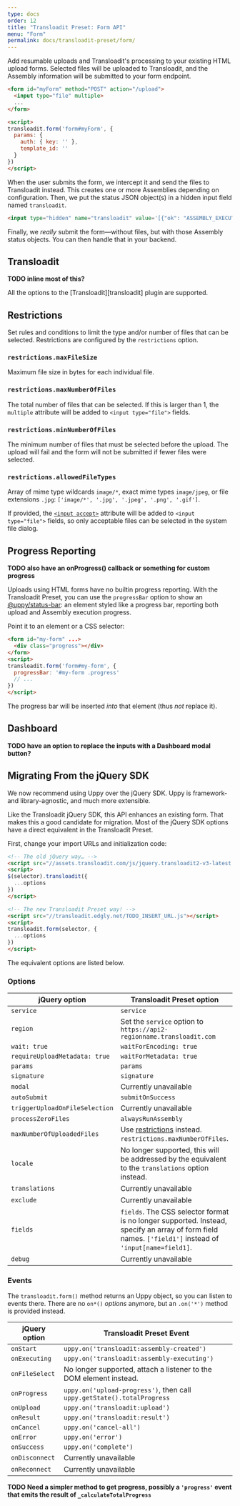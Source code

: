 ```yaml
---
type: docs
order: 12
title: "Transloadit Preset: Form API"
menu: "Form"
permalink: docs/transloadit-preset/form/
---
```


Add resumable uploads and Transloadit's processing to your existing HTML upload forms. Selected files will be uploaded to Transloadit, and the Assembly information will be submitted to your form endpoint.

```html
<form id="myForm" method="POST" action="/upload">
  <input type="file" multiple>
  ...
</form>

<script>
transloadit.form('form#myForm', {
  params: {
    auth: { key: '' },
    template_id: ''
  }
})
</script>
```

When the user submits the form, we intercept it and send the files to Transloadit instead. This creates one or more Assemblies depending on configuration. Then, we put the status JSON object(s) in a hidden input field named `transloadit`.

```html
<input type="hidden" name="transloadit" value='[{"ok": "ASSEMBLY_EXECUTING",...}]'>
```

Finally, we _really_ submit the form—without files, but with those Assembly status objects. You can then handle that in your backend.

## Transloadit

**TODO inline most of this?**

All the options to the [Transloadit][transloadit] plugin are supported.

## Restrictions

Set rules and conditions to limit the type and/or number of files that can be selected. Restrictions are configured by the `restrictions` option.

### `restrictions.maxFileSize`

Maximum file size in bytes for each individual file.

### `restrictions.maxNumberOfFiles`

The total number of files that can be selected. If this is larger than 1, the `multiple` attribute will be added to `<input type="file">` fields.

### `restrictions.minNumberOfFiles`

The minimum number of files that must be selected before the upload. The upload will fail and the form will not be submitted if fewer files were selected.

### `restrictions.allowedFileTypes`

Array of mime type wildcards `image/*`, exact mime types `image/jpeg`, or file extensions `.jpg`: `['image/*', '.jpg', '.jpeg', '.png', '.gif']`.

If provided, the [`<input accept>`](https://developer.mozilla.org/en-US/docs/Web/HTML/Element/input/file#Limiting_accepted_file_types) attribute will be added to `<input type="file">` fields, so only acceptable files can be selected in the system file dialog.

## Progress Reporting

**TODO also have an onProgress() callback or something for custom progress**

Uploads using HTML forms have no builtin progress reporting. With the Transloadit Preset, you can use the `progressBar` option to show an [@uppy/status-bar](/docs/status-bar): an element styled like a progress bar, reporting both upload and Assembly execution progress.

Point it to an element or a CSS selector:

```html
<form id="my-form" ...>
  <div class="progress"></div>
</form>
<script>
transloadit.form('form#my-form', {
  progressBar: '#my-form .progress'
  // ...
})
</script>
```

The progress bar will be inserted _into_ that element (thus _not_ replace it).

## Dashboard

**TODO have an option to replace the inputs with a Dashboard modal button?**

## Migrating From the jQuery SDK

We now recommend using Uppy over the jQuery SDK. Uppy is framework- and library-agnostic, and much more extensible.

Like the Transloadit jQuery SDK, this API enhances an existing form. That makes this a good candidate for migration. Most of the jQuery SDK options have a direct equivalent in the Transloadit Preset.

First, change your import URLs and initialization code:

```html
<!-- The old jQuery way… -->
<script src="//assets.transloadit.com/js/jquery.transloadit2-v3-latest.js"></script>
<script>
$(selector).transloadit({
  ...options
})
</script>
```
```html
<!-- The new Transloadit Preset way! -->
<script src="//transloadit.edgly.net/TODO_INSERT_URL.js"></script>
<script>
transloadit.form(selector, {
  ...options
})
</script>
```

The equivalent options are listed below.

### Options

| jQuery option | Transloadit Preset option |
|---------------|---------------------------|
| `service` | `service` |
| `region` | Set the `service` option to `https://api2-regionname.transloadit.com` |
| `wait: true` | `waitForEncoding: true` |
| `requireUploadMetadata: true` | `waitForMetadata: true` |
| `params` | `params` |
| `signature` | `signature` |
| `modal` | Currently unavailable |
| `autoSubmit` | `submitOnSuccess` |
| `triggerUploadOnFileSelection` | Currently unavailable |
| `processZeroFiles` | `alwaysRunAssembly` |
| `maxNumberOfUploadedFiles` | Use [restrictions](#Restrictions) instead. `restrictions.maxNumberOfFiles`. |
| `locale` | No longer supported, this will be addressed by the equivalent to the `translations` option instead. |
| `translations` | Currently unavailable |
| `exclude` | Currently unavailable |
| `fields` | `fields`. The CSS selector format is no longer supported. Instead, specify an array of form field names. `['field1']` instead of `'input[name=field1]`. |
| `debug` | Currently unavailable |

### Events

The `transloadit.form()` method returns an Uppy object, so you can listen to events there. There are no `on*()` _options_ anymore, but an `.on('*')` method is provided instead.

| jQuery option | Transloadit Preset Event |
|---------------|--------------------------|
| `onStart` | `uppy.on('transloadit:assembly-created')` |
| `onExecuting` | `uppy.on('transloadit:assembly-executing')` |
| `onFileSelect` | No longer supported, attach a listener to the DOM element instead. |
| `onProgress` | `uppy.on('upload-progress')`, then call `uppy.getState().totalProgress` |
| `onUpload` | `uppy.on('transloadit:upload')` |
| `onResult` | `uppy.on('transloadit:result')` |
| `onCancel` | `uppy.on('cancel-all')` |
| `onError` | `uppy.on('error')` |
| `onSuccess` | `uppy.on('complete')` |
| `onDisconnect` | Currently unavailable |
| `onReconnect` | Currently unavailable |

**TODO Need a simpler method to get progress, possibly a `'progress'` event that emits the result of `_calculateTotalProgress`**
